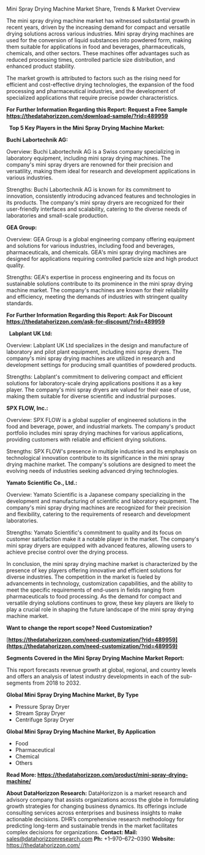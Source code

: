 ﻿Mini Spray Drying Machine Market Share, Trends & Market Overview

The mini spray drying machine market has witnessed substantial growth in recent years, driven by the increasing demand for compact and versatile drying solutions across various industries. Mini spray drying machines are used for the conversion of liquid substances into powdered form, making them suitable for applications in food and beverages, pharmaceuticals, chemicals, and other sectors. These machines offer advantages such as reduced processing times, controlled particle size distribution, and enhanced product stability.

The market growth is attributed to factors such as the rising need for efficient and cost-effective drying technologies, the expansion of the food processing and pharmaceutical industries, and the development of specialized applications that require precise powder characteristics.

**For Further Information Regarding this Report: Request a Free Sample <https://thedatahorizzon.com/download-sample/?rid=489959>** 

` `**Top 5 Key Players in the Mini Spray Drying Machine Market:**

**Buchi Labortechnik AG:**

Overview: Buchi Labortechnik AG is a Swiss company specializing in laboratory equipment, including mini spray drying machines. The company's mini spray dryers are renowned for their precision and versatility, making them ideal for research and development applications in various industries.

Strengths: Buchi Labortechnik AG is known for its commitment to innovation, consistently introducing advanced features and technologies in its products. The company's mini spray dryers are recognized for their user-friendly interfaces and scalability, catering to the diverse needs of laboratories and small-scale production.

**GEA Group:**

Overview: GEA Group is a global engineering company offering equipment and solutions for various industries, including food and beverages, pharmaceuticals, and chemicals. GEA's mini spray drying machines are designed for applications requiring controlled particle size and high product quality.

Strengths: GEA's expertise in process engineering and its focus on sustainable solutions contribute to its prominence in the mini spray drying machine market. The company's machines are known for their reliability and efficiency, meeting the demands of industries with stringent quality standards.

**For Further Information Regarding this Report: Ask For Discount <https://thedatahorizzon.com/ask-for-discount/?rid=489959>** 

` `**Labplant UK Ltd:**

Overview: Labplant UK Ltd specializes in the design and manufacture of laboratory and pilot plant equipment, including mini spray dryers. The company's mini spray drying machines are utilized in research and development settings for producing small quantities of powdered products.

Strengths: Labplant's commitment to delivering compact and efficient solutions for laboratory-scale drying applications positions it as a key player. The company's mini spray dryers are valued for their ease of use, making them suitable for diverse scientific and industrial purposes.

**SPX FLOW, Inc.:**

Overview: SPX FLOW is a global supplier of engineered solutions in the food and beverage, power, and industrial markets. The company's product portfolio includes mini spray drying machines for various applications, providing customers with reliable and efficient drying solutions.

Strengths: SPX FLOW's presence in multiple industries and its emphasis on technological innovation contribute to its significance in the mini spray drying machine market. The company's solutions are designed to meet the evolving needs of industries seeking advanced drying technologies.

**Yamato Scientific Co., Ltd.:**

Overview: Yamato Scientific is a Japanese company specializing in the development and manufacturing of scientific and laboratory equipment. The company's mini spray drying machines are recognized for their precision and flexibility, catering to the requirements of research and development laboratories.

Strengths: Yamato Scientific's commitment to quality and its focus on customer satisfaction make it a notable player in the market. The company's mini spray dryers are equipped with advanced features, allowing users to achieve precise control over the drying process.

In conclusion, the mini spray drying machine market is characterized by the presence of key players offering innovative and efficient solutions for diverse industries. The competition in the market is fueled by advancements in technology, customization capabilities, and the ability to meet the specific requirements of end-users in fields ranging from pharmaceuticals to food processing. As the demand for compact and versatile drying solutions continues to grow, these key players are likely to play a crucial role in shaping the future landscape of the mini spray drying machine market.

**Want to change the report scope? Need Customization?**

[**https://thedatahorizzon.com/need-customization/?rid=489959](https://thedatahorizzon.com/need-customization/?rid=489959)** 

**Segments Covered in the Mini Spray Drying Machine Market Report:**

This report forecasts revenue growth at global, regional, and country levels and offers an analysis of latest industry developments in each of the sub-segments from 2018 to 2032.

**Global Mini Spray Drying Machine Market, By Type**

- Pressure Spray Dryer
- Stream Spray Dryer
- Centrifuge Spray Dryer

**Global Mini Spray Drying Machine Market, By Application**

- Food
- Pharmaceutical
- Chemical
- Others

**Read More: <https://thedatahorizzon.com/product/mini-spray-drying-machine/>** 

**About DataHorizzon Research:**DataHorizzon is a market research and advisory company that assists organizations across the globe in formulating growth strategies for changing business dynamics. Its offerings include consulting services across enterprises and business insights to make actionable decisions. DHR’s comprehensive research methodology for predicting long-term and sustainable trends in the market facilitates complex decisions for organizations.**Contact:Mail:** <sales@datahorizzonresearch.com> **Ph:** +1–970–672–0390**Website:** <https://thedatahorizzon.com/> 

